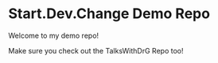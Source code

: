 # Start.Dev.Change Demo Repo

Welcome to my demo repo!

Make sure you check out the TalksWithDrG Repo too!
